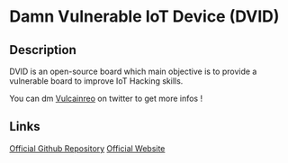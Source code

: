 # Damn Vulnerable IoT Device (DVID)

## Description

DVID is an open-source board which main objective is to provide a vulnerable board to improve IoT Hacking skills.

You can dm [Vulcainreo](https://twitter.com/Vulcainreo) on twitter to get more infos !

## Links

[Official Github Repository](https://github.com/Vulcainreo/DVID)
[Official Website](https://dvid.eu/)
